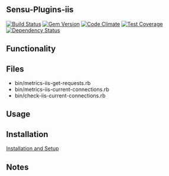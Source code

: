 ## Sensu-Plugins-iis

[ ![Build Status](https://travis-ci.org/sensu-plugins/sensu-plugins-iis.svg?branch=master)](https://travis-ci.org/sensu-plugins/sensu-plugins-iis)
[![Gem Version](https://badge.fury.io/rb/sensu-plugins-iis.svg)](http://badge.fury.io/rb/sensu-plugins-iis)
[![Code Climate](https://codeclimate.com/github/sensu-plugins/sensu-plugins-iis/badges/gpa.svg)](https://codeclimate.com/github/sensu-plugins/sensu-plugins-iis)
[![Test Coverage](https://codeclimate.com/github/sensu-plugins/sensu-plugins-iis/badges/coverage.svg)](https://codeclimate.com/github/sensu-plugins/sensu-plugins-iis)
[![Dependency Status](https://gemnasium.com/sensu-plugins/sensu-plugins-iis.svg)](https://gemnasium.com/sensu-plugins/sensu-plugins-iis)

## Functionality

## Files
 * bin/metrics-iis-get-requests.rb
 * bin/metrics-iis-current-connections.rb
 * bin/check-iis-current-connections.rb

## Usage

## Installation

[Installation and Setup](http://sensu-plugins.io/docs/installation_instructions.html)

## Notes

